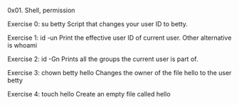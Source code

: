 0x01. Shell, permission

Exercise 0: su betty Script that changes your user ID to betty.

Exercise 1: id -un Print the effective user ID of current user. Other alternative is whoami

Exercise 2: id -Gn Prints all the groups the current user is part of.

Exercise 3: chown betty hello Changes the owner of the file hello to the user betty

Exercise 4: touch hello Create an empty file called hello
